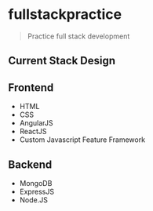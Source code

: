 # fullstackpractice
> Practice full stack development

## Current Stack Design

## Frontend
- HTML
- CSS
- AngularJS
- ReactJS
- Custom Javascript Feature Framework

## Backend
- MongoDB
- ExpressJS
- Node.JS
